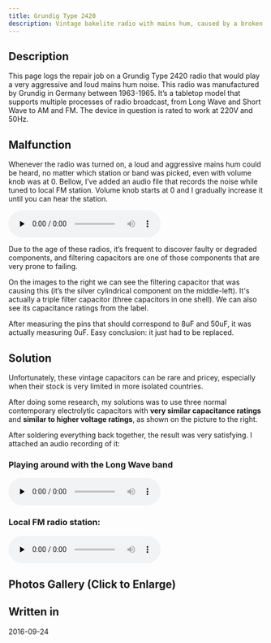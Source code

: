 ```yaml
---
title: Grundig Type 2420
description: Vintage bakelite radio with mains hum, caused by a broken supply filtering capacitor
---
```


<section class="splash-image">
    <gallery images="[{
        'url': '/images/type2420/01.jpg',
        'thumb': '/images/type2420/thumbs/01.jpg',
        'width': 2304,
        'height': 1728
    }]" />
</section>


Description
-----------

This page logs the repair job on a Grundig Type 2420 radio that would play a very aggressive and loud mains hum noise. This radio was manufactured by Grundig in Germany between 1963-1965. It’s a tabletop model that supports multiple processes of radio broadcast, from Long Wave and Short Wave to AM and FM. The device in question is rated to work at 220V and 50Hz.
		
		
Malfunction
-----------

Whenever the radio was turned on, a loud and aggressive mains hum could be heard, no matter which station or band was picked, even with volume knob was at 0. Bellow, I’ve added an audio file that records the noise while tuned to local FM station. Volume knob starts at 0 and I gradually increase it until you can hear the station.

<audio src="https://www.dropbox.com/s/hfgdntnrh3we0j8/50hz_type2420.ogg?raw=1" preload="none" controls>
    Your browser does not support the <code>audio</code> element.
</audio>


<div class="wrap-right">
    <gallery images="[{
        'url': '/images/type2420/08.jpg',
        'thumb': '/images/type2420/thumbs/08.jpg',
        'width': 2304,
        'height': 1728
    }]" />
</div>

<div class="wrap-right">
    <gallery images="[{
        'url': '/images/type2420/07.jpg',
        'thumb': '/images/type2420/thumbs/07.jpg',
        'width': 2304,
        'height': 1728
    }]" />
</div>

Due to the age of these radios, it’s frequent to discover faulty or degraded components, and filtering capacitors are one of those components that are very prone to failing.

On the images to the right we can see the filtering capacitor that was causing this (it’s the silver cylindrical component on the middle-left). It's actually a triple filter capacitor (three capacitors in one shell). We can also see its capacitance ratings from the label.


After measuring the pins that should correspond to 8uF and 50uF, it was actually measuring 0uF. Easy conclusion: it just had to be replaced.

<div class="clearfix"></div>


Solution
--------

<div class="wrap-right">
				<gallery images="[{
        'url': '/images/type2420/07.jpg',
        'thumb': '/images/type2420/thumbs/07.jpg',
        'width': 2304,
        'height': 1728
    }]" />
</div>
            
Unfortunately, these vintage capacitors can be rare and pricey, especially when their stock is very limited in more isolated countries.

After doing some research, my solutions was to use three normal contemporary electrolytic capacitors with **very similar capacitance ratings** and **similar to higher voltage ratings**, as shown on the picture to the right.

After soldering everything back together, the result was very satisfying. I attached an audio recording of it:

### Playing around with the Long Wave band

<audio src="https://www.dropbox.com/s/0k1qy0atnnnq7p5/longwave_testdrive.ogg?raw=1" preload="none" controls>
Your browser does not support the <code>audio</code> element.
</audio>


### Local FM radio station:

<audio src="https://www.dropbox.com/s/4su9tf8masn9er6/fixed_type2420.ogg?raw=1" preload="none" controls>
    Your browser does not support the <code>audio</code> element.
</audio>


Photos Gallery (Click to Enlarge)
---------------------------------


<gallery images="[{
        'url': '/images/type2420/01.jpg',
        'thumb': '/images/type2420/thumbs/01.jpg',
        'width': 2304,
        'height': 1728
    },{
        'url': '/images/type2420/02.jpg',
        'thumb': '/images/type2420/thumbs/02.jpg',
        'width': 2304,
        'height': 1728
    },{
        'url': '/images/type2420/03.jpg',
        'thumb': '/images/type2420/thumbs/03.jpg',
        'width': 2304,
        'height': 1728
    },{
        'url': '/images/type2420/04.jpg',
        'thumb': '/images/type2420/thumbs/04.jpg',
        'width': 2304,
        'height': 1728
    },{
        'url': '/images/type2420/05.jpg',
        'thumb': '/images/type2420/thumbs/05.jpg',
        'width': 2304,
        'height': 1728
    },{
        'url': '/images/type2420/06.jpg',
        'thumb': '/images/type2420/thumbs/06.jpg',
        'width': 2304,
        'height': 1728
    },{
        'url': '/images/type2420/07.jpg',
        'thumb': '/images/type2420/thumbs/07.jpg',
        'width': 2304,
        'height': 1728
    },{
        'url': '/images/type2420/08.jpg',
        'thumb': '/images/type2420/thumbs/08.jpg',
        'width': 2304,
        'height': 1728
    },{
        'url': '/images/type2420/09.jpg',
        'thumb': '/images/type2420/thumbs/09.jpg',
        'width': 2304,
        'height': 1728
    },{
        'url': '/images/type2420/10.jpg',
        'thumb': '/images/type2420/thumbs/10.jpg',
        'width': 2304,
        'height': 1728
    },{
        'url': '/images/type2420/11.jpg',
        'thumb': '/images/type2420/thumbs/11.jpg',
        'width': 2304,
        'height': 1728
    },{
        'url': '/images/type2420/12.jpg',
        'thumb': '/images/type2420/thumbs/12.jpg',
        'width': 2304,
        'height': 1728
    }]" />


Written in
----------

2016-09-24

